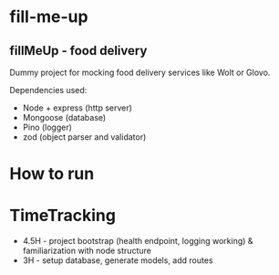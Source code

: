 # fill-me-up
## fillMeUp - food delivery

Dummy project for mocking food delivery services like Wolt or Glovo. 

Dependencies used:
* Node + express (http server)
* Mongoose (database)
* Pino (logger)
* zod (object parser and validator)

# How to run


# TimeTracking
* 4.5H - project bootstrap (health endpoint, logging working) & familiarization with node structure
* 3H - setup database, generate models, add routes